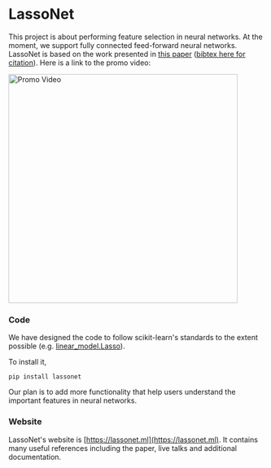 # LassoNet

This project is about performing feature selection in neural networks.
At the moment, we support fully connected feed-forward neural networks.
LassoNet is based on the work presented in [this paper](https://arxiv.org/abs/1907.12207) ([bibtex here for citation](https://github.com/lasso-net/lassonet/blob/master/citation.bib)).
Here is a link to the promo video:

<a href="https://www.youtube.com/watch?v=bbqpUfxA_OA" target="_blank"><img src="https://raw.githubusercontent.com/lasso-net/lassonet/master/docs/images/video_screenshot.png" width="450" alt="Promo Video"/></a>

### Code

We have designed the code to follow scikit-learn's standards to the extent possible (e.g. [linear_model.Lasso](https://scikit-learn.org/stable/modules/generated/sklearn.linear_model.Lasso.html)).

To install it,

```
pip install lassonet
```

Our plan is to add more functionality that help users understand the important features in neural networks.

### Website

LassoNet's website is [https://lassonet.ml](https://lassonet.ml). It contains many useful references including the paper, live talks and additional documentation.

